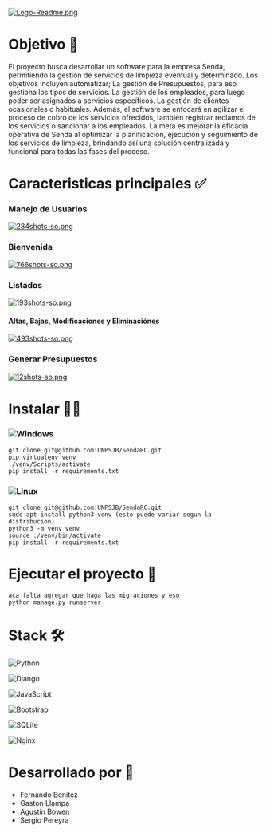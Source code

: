 [![Logo-Readme.png](https://i.postimg.cc/HWZ4x8QX/Logo-Readme.png)](https://postimg.cc/WtZJY3Y1)

# Objetivo 📄
El proyecto busca desarrollar un software para la empresa Senda, permitiendo la gestión de servicios de limpieza eventual y determinado. Los objetivos incluyen automatizar; La gestión de Presupuestos, para eso gestiona los tipos de servicios. La gestión de los empleados, para luego poder ser asignados a servicios específicos. La gestión de clientes ocasionales o habituales. Además, el software se enfocará en agilizar el proceso de cobro de los servicios ofrecidos, también registrar reclamos de los servicios o sancionar a los empleados. La meta es mejorar la eficacia operativa de Senda al optimizar la planificación, ejecución y seguimiento de los servicios de limpieza, brindando así una solución centralizada y funcional para todas las fases del proceso.

# Caracteristicas principales ✅
### Manejo de Usuarios
[![284shots-so.png](https://i.postimg.cc/K89Hw7Zs/284shots-so.png)](https://postimg.cc/21ZGBZL4)
### Bienvenida
[![766shots-so.png](https://i.postimg.cc/P5f7SVkw/766shots-so.png)](https://postimg.cc/RN8GFRhS) <br>
### Listados
[![193shots-so.png](https://i.postimg.cc/tJmwHcQW/193shots-so.png)](https://postimg.cc/xNMtvtd1) <br>
#### Altas, Bajas, Modificaciones y Eliminaciónes
[![493shots-so.png](https://i.postimg.cc/y6vzPf5V/493shots-so.png)](https://postimg.cc/pyh7VBR7) <br>
### Generar Presupuestos
[![12shots-so.png](https://i.postimg.cc/gJpPM1m0/12shots-so.png)](https://postimg.cc/1gvTXCgx) <br>

# Instalar 🧑‍💻
### ![Windows](https://img.shields.io/badge/Windows-0078D6?style=for-the-badge&logo=windows&logoColor=white)
~~~
git clone git@github.com:UNPSJB/SendaRC.git
pip virtualenv venv
./venv/Scripts/activate
pip install -r requirements.txt
~~~

### ![Linux](https://img.shields.io/badge/Linux-FCC624?style=for-the-badge&logo=linux&logoColor=black)
~~~
git clone git@github.com:UNPSJB/SendaRC.git
sudo apt install python3-venv (esto puede variar segun la distribucion) 
python3 -m venv venv 
source ./venv/bin/activate
pip install -r requirements.txt
~~~

# Ejecutar el proyecto 🏃
~~~
aca falta agregar que haga las migraciones y eso
python manage.py runserver
~~~

# Stack 🛠️ 
![Python](https://img.shields.io/badge/python-3670A0?style=for-the-badge&logo=python&logoColor=ffdd54)<br>

![Django](https://img.shields.io/badge/django-%23092E20.svg?style=for-the-badge&logo=django&logoColor=white)<br> 

![JavaScript](https://img.shields.io/badge/javascript-%23323330.svg?style=for-the-badge&logo=javascript&logoColor=%23F7DF1E)<br> 

![Bootstrap](https://img.shields.io/badge/bootstrap-%238511FA.svg?style=for-the-badge&logo=bootstrap&logoColor=white)<br>

![SQLite](https://img.shields.io/badge/sqlite-%2307405e.svg?style=for-the-badge&logo=sqlite&logoColor=white)<br> 

![Nginx](https://img.shields.io/badge/nginx-%23009639.svg?style=for-the-badge&logo=nginx&logoColor=white)<br>

# Desarrollado por 🗿
- Fernando Benitez<br>
- Gaston Llampa<br>
- Agustin Bowen<br> 
- Sergio Pereyra<br> 

